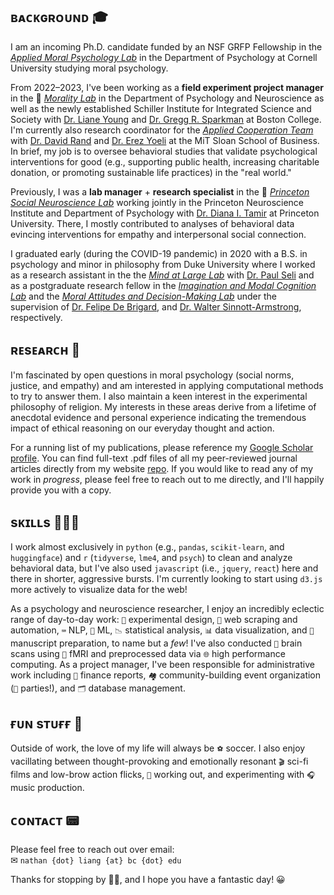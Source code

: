 ## ʙᴀᴄᴋɢʀᴏᴜɴᴅ 🎓

I am an incoming Ph.D. candidate funded by an NSF GRFP Fellowship in the [*Applied Moral Psychology Lab*][0] in the Department of Psychology at Cornell University studying moral psychology.

From 2022–2023, I've been working as a **field experiment project manager** in the 🦅 [*Morality Lab*][1] in the Department of Psychology and Neuroscience as well as the newly established Schiller Institute for Integrated Science and Society with [Dr. Liane Young][2] and [Dr. Gregg R. Sparkman][3] at Boston College. I'm currently also research coordinator for the [*Applied Cooperation Team*][4] with [Dr. David Rand][5] and [Dr. Erez Yoeli][6] at the MiT Sloan School of Business. In brief, my job is to oversee behavioral studies that validate psychological interventions for good (e.g., supporting public health, increasing charitable donation, or promoting sustainable life practices) in the "real world."

Previously, I was a **lab manager** + **research specialist** in the 🐅 [*Princeton Social Neuroscience Lab*][7] working jointly in the Princeton Neuroscience Institute and Department of Psychology with [Dr. Diana I. Tamir][8] at Princeton University. There, I mostly contributed to analyses of behavioral data evincing interventions for empathy and interpersonal social connection.

I graduated early (during the COVID-19 pandemic) in 2020 with a B.S. in psychology and minor in philosophy from Duke University where I worked as a research assistant in the the [*Mind at Large Lab*][9] with [Dr. Paul Seli][10] and as a postgraduate research fellow in the [*Imagination and Modal Cognition Lab*][11] and the [*Moral Attitudes and Decision-Making Lab*][12] under the supervision of [Dr. Felipe De Brigard][13], and [Dr. Walter Sinnott-Armstrong][14], respectively.

## ʀᴇsᴇᴀʀᴄʜ 🔬

I'm fascinated by open questions in moral psychology (social norms, justice, and empathy) and am interested in applying computational methods to try to answer them. I also maintain a keen interest in the experimental philosophy of religion. My interests in these areas derive from a lifetime of anecdotal evidence and personal experience indicating the tremendous impact of ethical reasoning on our everyday thought and action. 

For a running list of my publications, please reference my [Google Scholar profile][15]. You can find full-text .pdf files of all my peer-reviewed journal articles directly from my website [repo][16]. If you would like to read any of my work in *progress*, please feel free to reach out to me directly, and I'll happily provide you with a copy.

## sᴋɪʟʟs 🧑🏻‍💻

I work almost exclusively in `python` (e.g., `pandas`, `scikit-learn`, and `huggingface`) and `r` (`tidyverse`, `lme4`, and `psych`) to clean and analyze behavioral data, but I've also used `javascript` (i.e., `jquery`, `react`) here and there in shorter, aggressive bursts. I'm currently looking to start using `d3.js` more actively to visualize data for the web!

As a psychology and neuroscience researcher, I enjoy an incredibly eclectic range of day-to-day work: `🎨` experimental design, `🤖` web scraping and automation, `⌨️` NLP, `🧮` ML, `📉` statistical analysis, `📊` data visualization, and `📜` manuscript preparation, to name but a *few*! I've also conducted `🧠` brain scans using `🧲` fMRI and preprocessed data via `🌐` high performance computing. As a project manager, I've been responsible for administrative work including `💸` finance reports, `🏘️` community-building event organization (`🥳` parties!), and `🗂️` database management.

## ғᴜɴ sᴛᴜғғ 🫠

Outside of work, the love of my life will always be `⚽️` soccer. I also enjoy vacillating between thought-provoking and emotionally resonant `🎬` sci-fi films and low-brow action flicks, `🏃` working out, and experimenting with `🎧` music production.

## ᴄᴏɴᴛᴀᴄᴛ 📟

Please feel free to reach out over email:<br>
✉ `nathan {dot} liang {at} bc {dot} edu`

Thanks for stopping by 👋🏼, and I hope you have a fantastic day! 😀


  [0]: https://lauraniemi.com/
  [1]: https://moralitylab.bc.edu/
  [2]: https://www.bc.edu/bc-web/schools/mcas/departments/psychology/people/faculty-directory/liane-young.html
  [3]: https://www.bc.edu/bc-web/schools/mcas/departments/psychology/people/faculty-directory/gregg-sparkman.html
  [4]: https://cooperation.mit.edu/
  [5]: https://davidrand-cooperation.com/
  [6]: https://www.erezyoeli.com/
  [7]: https://psnlab.princeton.edu/
  [8]: https://psych.princeton.edu/person/diana-tamir
  [9]: https://www.mindatlargelab.com/
  [10]: https://dibs.duke.edu/people/paul-seli
  [11]: https://www.imclab.org/
  [12]: https://kenan.ethics.duke.edu/mad-lab/
  [13]: https://dibs.duke.edu/people/felipe-de-brigard
  [14]: https://www.sinnott-armstrong.com/
  [15]: https://scholar.google.com/citations?user=ArVElRwAAAAJ&hl=en&authuser=2
  [16]: https://github.com/1nathanliang/1nathanliang.github.io/tree/main/files/papers
